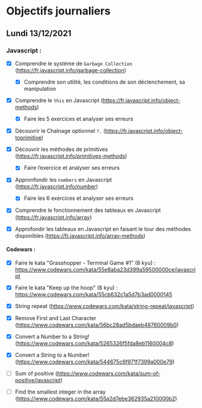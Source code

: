 # Objectifs journaliers

## Lundi 13/12/2021 


### Javascript :

* [X] Comprendre le système de `Garbage Collection` (https://fr.javascript.info/garbage-collection)
  * [X] Comprendre son utilité, les conditions de son déclenchement, sa manipulation
* [X] Comprendre le `this` en Javascript (https://fr.javascript.info/object-methods)
  * [X] Faire les 5 exercices et analyser ses erreurs
* [X] Découvrir le Chaînage optionnel `?.` (https://fr.javascript.info/object-toprimitive)
* [X] Découvrir les méthodes de primitives (https://fr.javascript.info/primitives-methods)
  * [X] Faire l’exercice et analyser ses erreurs
* [X] Appronfondir les `numbers` en Javascript (https://fr.javascript.info/number)
  * [X] Faire les 6 exercices et analyser ses erreurs
* [X] Comprendre le fonctionnement des tableaux en Javascript (https://fr.javascript.info/array)
* [X] Approfondir les tableaux en Javascript en faisant le tour des méthodes disponibles (https://fr.javascript.info/array-methods)




#### Codewars :

* [X] Faire le kata "Grasshopper - Terminal Game #1" (8 kyu) : https://www.codewars.com/kata/55e8aba23d399a59500000ce/javascript
* [X] Faire le kata "Keep up the hoop" (8 kyu) : https://www.codewars.com/kata/55cb632c1a5d7b3ad0000145
* [X] String repeat (https://www.codewars.com/kata/string-repeat/javascript)
* [X] Remove First and Last Character (https://www.codewars.com/kata/56bc28ad5bdaeb48760009b0)
* [X] Convert a Number to a String! (https://www.codewars.com/kata/5265326f5fda8eb1160004c8)
* [X] Convert a String to a Number! (https://www.codewars.com/kata/544675c6f971f7399a000e79)
* [ ] Sum of positive (https://www.codewars.com/kata/sum-of-positive/javascript)
* [ ] Find the smallest integer in the array (https://www.codewars.com/kata/55a2d7ebe362935a210000b2)



